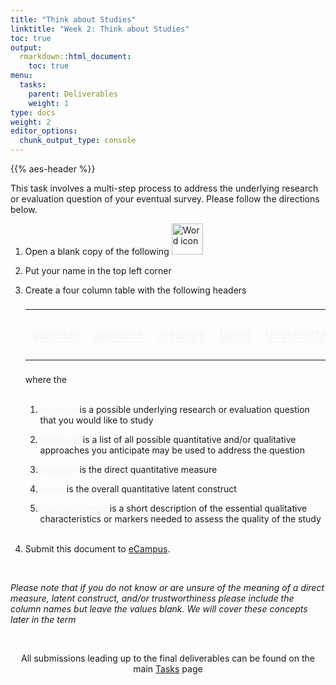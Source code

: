 ```yaml
---
title: "Think about Studies"
linktitle: "Week 2: Think about Studies"
toc: true
output:
  rmarkdown::html_document:
    toc: true
menu:
  tasks:
    parent: Deliverables
    weight: 1
type: docs
weight: 2
editor_options: 
  chunk_output_type: console
---
```


<script src="/rmarkdown-libs/kePrint/kePrint.js"></script>

<link href="/rmarkdown-libs/lightable/lightable.css" rel="stylesheet" />

{{% aes-header %}}

<style>
ul {
    margin-left: 1.5em
}
</style>

This task involves a multi-step process to address the underlying research or evaluation question of your eventual survey. Please follow the directions below.

1.  Open a blank copy of the following <img src="/logos/word-ico.png" alt="Word icon" width="50">

2.  Put your name in the top left corner

3.  Create a four column table with the following headers

    <center>
    <table class="table" style="font-size: 22px; font-family: roboto condensed; width: auto !important; margin-left: auto; margin-right: auto;">
    <thead>
    <tr>
    <th style="text-align:left;color: #f7f7f7 !important;background-color: transparent !important;vertical-align: middle !important;font-weight: 600;text-decoration:underline">

    question

    </th>
    <th style="text-align:left;color: #f7f7f7 !important;background-color: transparent !important;vertical-align: middle !important;font-weight: 600;text-decoration:underline">

    approach

    </th>
    <th style="text-align:left;color: #f7f7f7 !important;background-color: transparent !important;vertical-align: middle !important;font-weight: 600;text-decoration:underline">

    measure

    </th>
    <th style="text-align:left;color: #f7f7f7 !important;background-color: transparent !important;vertical-align: middle !important;font-weight: 600;text-decoration:underline">

    latent

    </th>
    <th style="text-align:left;color: #f7f7f7 !important;background-color: transparent !important;vertical-align: middle !important;font-weight: 600;text-decoration:underline">

    trustworthiness

    </th>
    </tr>
    </thead>
    <tbody>
    <tr>
    </tr>
    </tbody>
    </table>
    </center>

    where the<br><br>

    1.  <span style="font-weight:600; color:#f7f7f7; text-decoration:underline;font_size = 22;">question</span> is a possible underlying research or evaluation question that you would like to study

    2.  <span style="font-weight:600; color:#f7f7f7; text-decoration:underline;font_size = 22;">approach</span> is a list of all possible quantitative and/or qualitative approaches you anticipate may be used to address the question

    3.  <span style="font-weight:600; color:#f7f7f7; text-decoration:underline;font_size = 22;">measure</span> is the direct quantitative measure

    4.  <span style="font-weight:600; color:#f7f7f7; text-decoration:underline;font_size = 22;">latent</span> is the overall quantitative latent construct

    5.  <span style="font-weight:600; color:#f7f7f7; text-decoration:underline;font_size = 22;">trustworthiness</span> is a short description of the essential qualitative characteristics or markers needed to assess the quality of the study<br><br>

4.  Submit this document to <a target="_blank" href="https://ecampus.wvu.edu/">eCampus</a>.

<br />

<i>Please note that if you do not know or are unsure of the meaning of a direct measure, latent construct, and/or trustworthiness please include the column names but leave the values blank. We will cover these concepts later in the term</i>

<br />

<center>
<p id="rounded_corners">
All submissions leading up to the final deliverables can be found on the main <a href="/tasks/#incrementaldeliverables">Tasks</a> page
<p>
</center>
